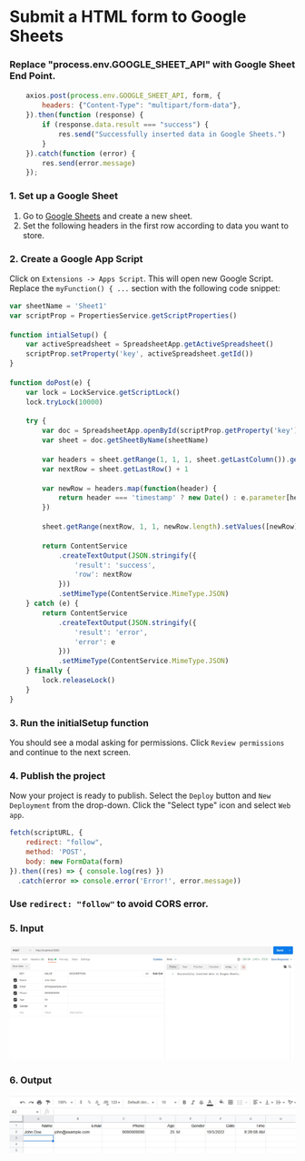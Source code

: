 # Submit a HTML form to Google Sheets

### Replace "process.env.GOOGLE_SHEET_API" with Google Sheet End Point.
```js
    axios.post(process.env.GOOGLE_SHEET_API, form, {
        headers: {"Content-Type": "multipart/form-data"},
    }).then(function (response) {
        if (response.data.result === "success") {
            res.send("Successfully inserted data in Google Sheets.")
        }
    }).catch(function (error) {
        res.send(error.message)
    });
```

### 1. Set up a Google Sheet
1. Go to [Google Sheets](https://sheets.google.com) and create a new sheet.
2. Set the following headers in the first row according to data you want to store.

### 2. Create a Google App Script
Click on `Extensions -> Apps Script`. This will open new Google Script.
Replace the `myFunction() { ...` section with the following code snippet:

```js
var sheetName = 'Sheet1'
var scriptProp = PropertiesService.getScriptProperties()

function intialSetup() {
    var activeSpreadsheet = SpreadsheetApp.getActiveSpreadsheet()
    scriptProp.setProperty('key', activeSpreadsheet.getId())
}

function doPost(e) {
    var lock = LockService.getScriptLock()
    lock.tryLock(10000)

    try {
        var doc = SpreadsheetApp.openById(scriptProp.getProperty('key'))
        var sheet = doc.getSheetByName(sheetName)

        var headers = sheet.getRange(1, 1, 1, sheet.getLastColumn()).getValues()[0]
        var nextRow = sheet.getLastRow() + 1

        var newRow = headers.map(function(header) {
            return header === 'timestamp' ? new Date() : e.parameter[header]
        })

        sheet.getRange(nextRow, 1, 1, newRow.length).setValues([newRow])

        return ContentService
            .createTextOutput(JSON.stringify({
                'result': 'success',
                'row': nextRow
            }))
            .setMimeType(ContentService.MimeType.JSON)
    } catch (e) {
        return ContentService
            .createTextOutput(JSON.stringify({
                'result': 'error',
                'error': e
            }))
            .setMimeType(ContentService.MimeType.JSON)
    } finally {
        lock.releaseLock()
    }
}
```

### 3. Run the initialSetup function
You should see a modal asking for permissions. Click `Review permissions` and continue to the next screen.

### 4. Publish the project
Now your project is ready to publish. Select the `Deploy` button and `New Deployment` from the drop-down.
Click the "Select type" icon and select `Web app`. 

```js
fetch(scriptURL, {
    redirect: "follow",
    method: 'POST',
    body: new FormData(form)
}).then((res) => { console.log(res) })
  .catch(error => console.error('Error!', error.message))
```

### Use ```redirect: "follow"``` to avoid CORS error.

### 5. Input
<img src="https://github.com/ksalokya/google_sheet_api/blob/main/misc/postman.jpg">

### 6. Output
<img src="https://github.com/ksalokya/google_sheet_api/blob/main/misc/output.jpg">
